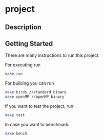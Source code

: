 # project


## Description

## Getting Started

There are many instructions to run this project.

For executing run
```bash
make run
```

For building you can run
```bash
make birds //standard binary
make openMP //openMP binary
```

If you want to test the project, run
```bash 
make test
```
In case you want to benchmark:
```bash
make bench
```

